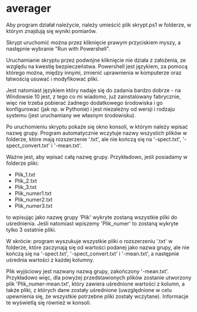 # averager

Aby program działał należycie, należy umieścić plik skrypt.ps1 w folderze, w którym znajdują się wyniki pomiarów.

Skrypt uruchomić można przez kliknięcie prawym przyciskiem myszy, a następnie wybranie "Run with Powershell".

Uruchamianie skryptu przez podwójne kliknięcie nie działa z założenia, ze względu na kwestię bezpieczeństwa. Powershell jest językiem, za pomocą którego można, między innymi, zmienić uprawnienia w komputerze oraz łatwością usuwać i modyfikować pliki.

Jest natomiast językiem który nadaje się do zadania bardzo dobrze - na Windowsie 10 jest, z tego co mi wiadomo, już zainstalowany fabrycznie, więc nie trzeba pobierać żadnego dodatkowego środowiska i go konfigurować (jak np. w Pythonie) i jest niezależny od wersji i rodzaju systemu (jest uruchamiany we własnym środowisku).

Po uruchomieniu skryptu pokaże się okno konsoli, w którym należy wpisać nazwę grupy. Program automatycznie wczytuje nazwy wszystich plików w folderze, które mają rozszerzenie '.txt', ale nie kończą się na '-spect.txt', '-spect_convert.txt' i '-mean.txt'.

Ważne jest, aby wpisać całą nazwę grupy. Przykładowo, jeśli posiadamy w folderze pliki:
* Plik_1.txt
* Plik_2.txt
* Plik_3.txt
* Plik_numer1.txt
* Plik_numer2.txt
* Plik_numer3.txt

to wpisując jako nazwę grupy 'Plik' wykryte zostaną wszystkie pliki do uśrednienia. Jeśli natomiast wpiszemy 'Plik_numer' to zostaną wykryte tylko 3 ostatnie pliki.

W skrócie: program wyszukuje wszystkie pliki o rozszerzeniu '.txt' w folderze, które zaczynają się od wartości podanej jako nazwa grupy, ale nie kończą się na '-spect.txt', '-spect_convert.txt' i '-mean.txt', a następnie uśrednia wartości z każdej kolumny.

Plik wyjściowy jest nazwany nazwą grupy, zakończony '-mean.txt'. Przykładowo więc, dla powyżej przedstawionych plików zostanie utworzony plik 'Plik_numer-mean.txt', który zawiera uśrednione wartości z kolumn, a także pliki, z których dane zostały uśrednione (uwzględnione w celu upewnienia się, że wszystkie potrzebne pliki zostały wczytane). Informacje te wyświetlą się również w konsoli.